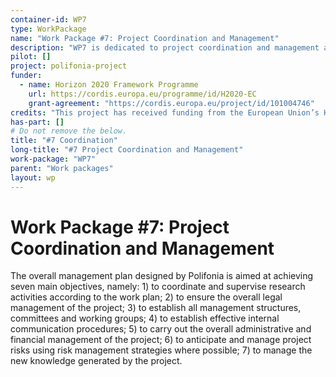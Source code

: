 ```yaml
---
container-id: WP7
type: WorkPackage
name: "Work Package #7: Project Coordination and Management"
description: "WP7 is dedicated to project coordination and management activities."
pilot: []
project: polifonia-project
funder:
  - name: Horizon 2020 Framework Programme
    url: https://cordis.europa.eu/programme/id/H2020-EC
    grant-agreement: "https://cordis.europa.eu/project/id/101004746"
credits: "This project has received funding from the European Union’s Horizon 2020 research and innovation programme under grant agreement N. 101004746."
has-part: []
# Do not remove the below.
title: "#7 Coordination"
long-title: "#7 Project Coordination and Management"
work-package: "WP7"
parent: "Work packages"
layout: wp
--- 
```


# Work Package #7: Project Coordination and Management
The overall management plan designed by Polifonia is aimed at achieving seven main objectives, namely: 1) to coordinate and supervise research activities according to the work plan; 2) to ensure the overall legal management of the project; 3) to establish all management structures, committees and working groups; 4) to establish effective internal communication procedures; 5) to carry out the overall administrative and financial management of the project; 6) to anticipate and manage project risks using risk management strategies where possible; 7) to manage the new knowledge generated by the project.

